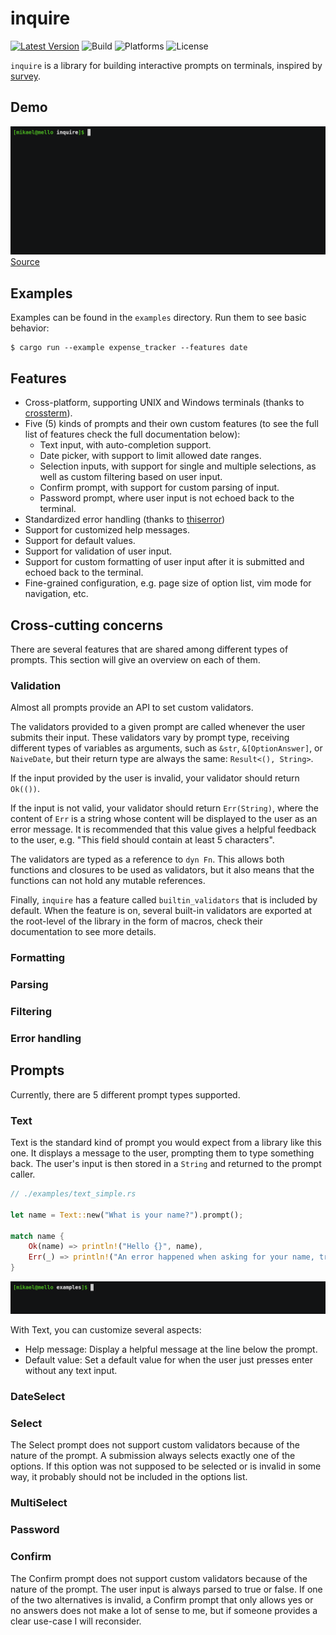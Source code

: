# inquire

[![Latest Version]][crates.io] ![Build] ![Platforms] ![License]

[crates.io]: https://crates.io/crates/inquire
[Latest Version]: https://img.shields.io/crates/v/inquire.svg
[Build]: https://github.com/mikaelmello/inquire/actions/workflows/test.yml/badge.svg
[Platforms]: https://img.shields.io/badge/platform-linux%20%7C%20macos%20%7C%20windows-success
[License]: https://img.shields.io/crates/l/inquire.svg

`inquire` is a library for building interactive prompts on terminals, inspired by [survey](https://github.com/AlecAivazis/survey).

## Demo

![Animated GIF making a demonstration of a questionnaire created with this library. You can replay this recording in your terminal with asciinema play command - asciinema play ./assets/expense_tracker.cast](assets/expense_tracker.gif)
[Source](examples/expense_tracker.rs)

## Examples

Examples can be found in the `examples` directory. Run them to see basic behavior:

```
$ cargo run --example expense_tracker --features date
```

## Features

- Cross-platform, supporting UNIX and Windows terminals (thanks to [crossterm](https://github.com/crossterm-rs/crossterm)).
- Five (5) kinds of prompts and their own custom features (to see the full list of features check the full documentation below):
  - Text input, with auto-completion support.
  - Date picker, with support to limit allowed date ranges.
  - Selection inputs, with support for single and multiple selections, as well as custom filtering based on user input.
  - Confirm prompt, with support for custom parsing of input.
  - Password prompt, where user input is not echoed back to the terminal.
- Standardized error handling (thanks to [thiserror](https://github.com/dtolnay/thiserror))
- Support for customized help messages.
- Support for default values.
- Support for validation of user input.
- Support for custom formatting of user input after it is submitted and echoed back to the terminal.
- Fine-grained configuration, e.g. page size of option list, vim mode for navigation, etc.

## Cross-cutting concerns

There are several features that are shared among different types of prompts. This section will give an overview on each of them.

### Validation

Almost all prompts provide an API to set custom validators.

The validators provided to a given prompt are called whenever the user submits their input. These validators vary by prompt type, receiving different types of variables as arguments, such as `&str`, `&[OptionAnswer]`, or `NaiveDate`, but their return type are always the same: `Result<(), String>`.

If the input provided by the user is invalid, your validator should return `Ok(())`.

If the input is not valid, your validator should return `Err(String)`, where the content of `Err` is a string whose content will be displayed to the user as an error message. It is recommended that this value gives a helpful feedback to the user, e.g. "This field should contain at least 5 characters".

The validators are typed as a reference to `dyn Fn`. This allows both functions and closures to be used as validators, but it also means that the functions can not hold any mutable references.

Finally, `inquire` has a feature called `builtin_validators` that is included by default. When the feature is on, several built-in validators are exported at the root-level of the library in the form of macros, check their documentation to see more details.

### Formatting

### Parsing

### Filtering

### Error handling


## Prompts

Currently, there are 5 different prompt types supported.

### Text

Text is the standard kind of prompt you would expect from a library like this one. It displays a message to the user, prompting them to type something back. The user's input is then stored in a `String` and returned to the prompt caller.

```rust
// ./examples/text_simple.rs

let name = Text::new("What is your name?").prompt();

match name {
    Ok(name) => println!("Hello {}", name),
    Err(_) => println!("An error happened when asking for your name, try again later."),
}
```

![Animated GIF making a demonstration of a simple prompt with Text created with this library. You can replay this recording in your terminal with asciinema play command using the file ./assets/text_simple.cast](assets/text_simple.gif)

With Text, you can customize several aspects:

- Help message: Display a helpful message at the line below the prompt.
- Default value: Set a default value for when the user just presses enter without any text input.


### DateSelect

### Select

The Select prompt does not support custom validators because of the nature of the prompt. A submission always selects exactly one of the options. If this option was not supposed to be selected or is invalid in some way, it probably should not be included in the options list.

### MultiSelect

### Password

### Confirm

The Confirm prompt does not support custom validators because of the nature of the prompt. The user input is always parsed to true or false. If one of the two alternatives is invalid, a Confirm prompt that only allows yes or no answers does not make a lot of sense to me, but if someone provides a clear use-case I will reconsider.
